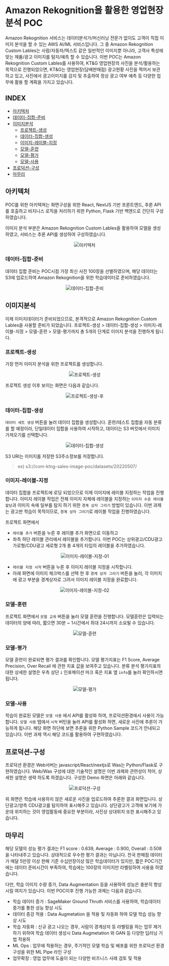 # Amazon Rekognition을 활용한 영업현장 분석 POC

Amazon Rekognition 서비스는 데이터분석가/머신러닝 전문가 없이도 고객이 직접 이미지 분석을 할 수 있는 AWS AI/ML 서비스입니다.
그 중 Amazon Rekognition Custom Lables는 사람/자동차/텍스트 같은 일반적인 이미지뿐 아니라, 고객사 특성에 맞는 제품/광고 이미지를 탐지/예측 할 수 있습니다.
이번 POC는 Amazon Rekognition Custom Lables를 사용하여, KT&G 영업현장의 사진을 분석/활용하는 목적으로 진행되었으면, KT&G는 영업현장(담배판매점) 광고현황 사진을 찍어서 보관하고 있고, 사진에서 광고이미지를 감지 및 추출하여 정상 광고 여부 예측 등 다양한 업무에 활용 할 계획을 가지고 있습니다.

## INDEX

- [아키텍처](#아키텍처)
- [데이터-집합-준비](#데이터-집합-준비)
- [이미지분석](#이미지분석)
  - [프로젝트-생성](#프로젝트-생성)
  - [데이터-집합-생성](#데이터-집합-생성)
  - [이미지-레이블-지정](#이미지-레이블-지정)
  - [모델-훈련](#모델-훈련)
  - [모델-평가](#모델-평가)
  - [모델-사용](#모델-사용)
- [프로덕션-구성](#프로덕션-구성)
- [마무리](#마무리)

## 아키텍처

POC를 위한 아키텍쳐는 화면구성을 위한 React, NextJS 기반 프론트엔드, 추론 API를 호출하고 비지니스 로직을 처리하기 위한 Python, Flask 기반 백엔드로 간단히 구성하였습니다.

이미지 분석 부분은 Amazon Rekognition Custom Lables을 활용하여 모델을 생성하였고, 서비스는 추론 API를 생성하여 구성하였습니다.

<p align="center">
  <img src="docs/아키텍처.png" alt="아키텍처" /> 
</p>

### 데이터-집합-준비

데이터 집합 준비는 POC시점 가장 최신 사진 100장을 선별하였으며, 해당 데이터는 S3에 업로드하여 Amazon Rekognition을 위한 학습데이터로 준비하였습니다.

<p align="center">
  <img src="docs/데이터-집합-준비.JPG" alt="데이터-집합-준비" /> 
</p>

## 이미지분석

이제 이미지데이터가 준비되었으므로, 본격적으로 Amazon Rekognition Custom Lables을 사용할 준비가 되었습니다. 프로젝트-생성 > 데이터-집합-생성 > 이미지-레이블-지정 > 모델-훈련 > 모델-평가까지 총 5개의 단계로 이미지 분석을 진행하게 됩니다.

### 프로젝트-생성

가장 먼저 이미지 분석을 위한 프로젝트를 생성합니다.

<p align="center">
  <img src="docs/프로젝트-생성.JPG" alt="프로젝트-생성" /> 
</p>

프로젝트 생성 이후 보이는 화면은 다음과 같습니다.

<p align="center">
  <img src="docs/프로젝트-생성-후.JPG" alt="프로젝트-생성-후" /> 
</p>

### 데이터-집합-생성

`데이터 세트 생성` 버튼을 눌러 데이터 집합을 생성합니다.
훈련/테스트 집합을 자동 분류를 할 예정이라, 단일데이터 집합을 사용하여 시작하고, 데이터는 S3 버킷에서 이미지 가져오기를 선택합니다.

<p align="center">
  <img src="docs/데이터-집합-생성.JPG" alt="데이터-집합-생성" /> 
</p>

S3 URI는 이미지를 저장한 S3주소정보를 저장합니다.

> ex) s3://com-ktng-sales-image-poc/datasets/20220507/

### 이미지-레이블-지정

데이터 집합을 프로젝트에 로딩 되었으므로 이제 이미지에 레이블 지정하는 작업을 진행합니다. 이미지 레이블 작업은 전체 이미지 자체에 레이블을 지정하는 `이미지 수준 레이블 할당`과 이미지 속에 일부를 탐지 하기 위한 `경계 상자 그리기` 방법이 있습니다.
이번 과제는 광고판 학습이 목적이므로, `경계 상자 그리기`로 레이블 작업을 진행하였습니다.

프로젝트 화면에서

- `레이블 추가` 버튼을 누른 후 레이블 추가 화면으로 이동하고
- 좌측 하단 레이블 관리에서 레이블을 추가합니다. 이번 POC는 상위광고/CDU광고 가로형/CDU광고 세로형 2개 총 4개의 타입의 레이블을 추가하였습니다.
<p align="center">
  <img src="docs/이미지-레이블-지정-01.JPG" alt="이미지-레이블-지정-01" /> 
</p>

- `레이블 지정 시작` 버튼을 누른 후 이미지 레이블 지정을 시작합니다.
- 아래 화면에 이미지 체크박스를 선택 한 후 `경계 상자 그리기` 버튼을 눌러, 각 이미지에 광고 부분을 경계상자로 그려서 이미지 레이블 지정을 완료합니다.
<p align="center">
  <img src="docs/이미지-레이블-지정-02.JPG" alt="이미지-레이블-지정-02" /> 
</p>

### 모델-훈련

프로젝트 화면에서 `모델 교육` 버튼을 눌러 모델 훈련을 진행합니다.
모델훈련은 입력되는 데이터의 양에 따라, 짧으면 30분 ~ 1시간에서 최대 24시까지 소요될 수 있습니다.

<p align="center">
  <img src="docs/모델-훈련.JPG" alt="모델-훈련" /> 
</p>

### 모델-평가

모델 훈련이 완료되면 평가 결과를 확인합니다. 모델 평가지표는 F1 Score, Average Precision, Over Recall 에 관한 지표 값을 보여주고 있습니다. 분류 분석 평가지표의 대한 상세한 설명은 우측 상단 `i` 인포메이션 마크 혹은 지표 옆 `info`를 눌러 확인하시면 됩니다.

<p align="center">
  <img src="docs/모델-평가.JPG" alt="모델-평가" /> 
</p>

### 모델-사용

학습이 완료된 모델은 `모델 사용` 에서 API를 활성화 하여, 프로덕션환경에서 사용이 가능합니다. `모델 사용` 탭에서 `시작` 버턴을 눌러 API를 활성화 하면, 새로운 사진에 추론이 가능하게 됩니다. 해당 화면 하단에 보면 추론을 위한 Python Sample 코드가 안내되고 있습니다.
이번 과제 역시 해당 코드를 활용하여 구현하였습니다.

## 프로덕션-구성

프로덕션 환경은 Web서버는 javascript/React/nextjs로 Was는 Python/Flask로 구현하였습니다.
Web/Was 구성에 대한 기술적인 설명은 이번 과제와 관련성이 적어, 상세한 설명은 생략 하도록 하겠습니다. 구성한 Demo 화면은 아래와 같습니다.

<p align="center">
  <img src="docs/프로덕션-구성.JPG" alt="프로덕션-구성" /> 
</p>

위 화면은 학습에 사용하지 않은 새로운 사진을 업로드하여 추론한 결과 화면입니다. 상단광고/양측 CDU광고를 탐지하여 표시해주고 있습니다. 상단광고가 고객에 보기에 가운데 위치하는 것이 영업활동에 중요한 부분이라, 사진상 상대위치 또한 표시해주고 있습니다.

## 마무리

해당 모델의 성능 평가 결과는 F1 score : 0.639, Average : 0.900, Overall : 0.508 을 나타내주고 있습니다. 상대적으로 우수한 평가 결과는 아닙니다. 전국 판매점 데이터가 매달 5만장 이상 한해 기준 수십만장이상 많은 학습데이터가 있지만, 짧은 POC기간에는 데이터 준비시간이 부족하여, 학습에는 100장의 이미지만 라벨링하여 사용을 하였습니다.

다만, 학습 이미지 수량 증가, Data Augmentation 등을 사용하여 성능은 충분히 향상 시킬 여지가 있습니다. 이번 POC이후 진행 가능한 과제는 다음과 같습니다.

- 학습 데이터 증가 : SageMaker Ground Thruth 서비스를 사용하여, 학습데이터 증가를 통한 성능 향상 시도
- 데이터 증강 적용 : Data Augmetation 을 적용 및 자동화 하여 모델 학습 성능 향상 시도
- 학습 자동화 : 신규 광고 나오는 경우, 사람이 경계상자 등 라벨링을 하는 업무 제거하기 위하여 학습 데이터 생성시 Data Augmetation 와 GAN 등 다양한 딥러닝 기법 적용하
- ML Ops : 업무에 적용하는 경우, 주기적인 모델 학습 및 배포를 위한 프로덕션 환경 구성을 위한 ML Pipe 라인 구성
- 업무확장 : 영업 업무에 도움이 되는 다양한 비즈니스 사례 검토 및 적용

